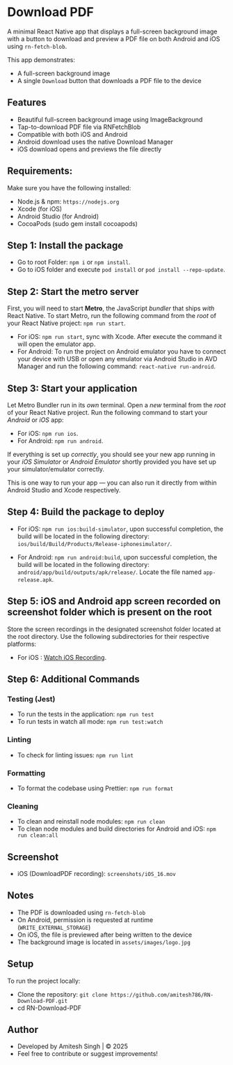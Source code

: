 # Download PDF
A minimal React Native app that displays a full-screen background image with a button to download and preview a PDF file on both Android and iOS using `rn-fetch-blob`.

This app demonstrates:

- A full-screen background image
- A single `Download` button that downloads a PDF file to the device

## Features
- Beautiful full-screen background image using ImageBackground
- Tap-to-download PDF file via RNFetchBlob
- Compatible with both iOS and Android
- Android download uses the native Download Manager
- iOS download opens and previews the file directly

## Requirements:
Make sure you have the following installed:
- Node.js & npm: `https://nodejs.org`
- Xcode (for iOS)
- Android Studio (for Android)
- CocoaPods (sudo gem install cocoapods)

## Step 1: Install the package
- Go to root Folder: `npm i` or `npm install`.
- Go to iOS folder and execute `pod install` or `pod install --repo-update`.

## Step 2: Start the metro server
First, you will need to start **Metro**, the JavaScript _bundler_ that ships _with_ React Native. To start Metro, run the following command from the _root_ of your React Native project: `npm run start`.

- For iOS: `npm run start`, sync with Xcode. After execute the command it will open the emulator app.
- For Android: To run the project on Android emulator you have to connect your device with USB or open any emulator via Android Studio in AVD Manager and run the following command: `react-native run-android`.

## Step 3: Start your application

Let Metro Bundler run in its _own_ terminal. Open a _new_ terminal from the _root_ of your React Native project. Run the following command to start your _Android_ or _iOS_ app:

- For iOS: `npm run ios`.
- For Android: `npm run android`.

If everything is set up _correctly_, you should see your new app running in your _iOS Simulator_ or _Android Emulator_  shortly provided you have set up your simulator/emulator correctly.

This is one way to run your app — you can also run it directly from within Android Studio and Xcode respectively.

## Step 4: Build the package to deploy

- For iOS: `npm run ios:build-simulator`, upon successful completion, the build will be located in the following directory: `ios/build/Build/Products/Release-iphonesimulator/`.

- For Android: `npm run android:build`, upon successful completion, the build will be located in the following directory: `android/app/build/outputs/apk/release/`. Locate the file named `app-release.apk`.

## Step 5: iOS and Android app screen recorded on screenshot folder which is present on the root

Store the screen recordings in the designated screenshot folder located at the root directory. Use the following subdirectories for their respective platforms:
- For iOS : [Watch iOS Recording](./screenshots/iOS_16.mov).

## Step 6: Additional Commands

### Testing (Jest)
- To run the tests in the application: `npm run test`
- To run tests in watch all mode: `npm run test:watch`

### Linting
- To check for linting issues: `npm run lint`

### Formatting
- To format the codebase using Prettier: `npm run format`

### Cleaning
- To clean and reinstall node modules: `npm run clean`
- To clean node modules and build directories for Android and iOS: `npm run clean:all`

## Screenshot
- iOS (DownloadPDF recording): `screenshots/iOS_16.mov`

## Notes
- The PDF is downloaded using `rn-fetch-blob`
- On Android, permission is requested at runtime (`WRITE_EXTERNAL_STORAGE`)
- On iOS, the file is previewed after being written to the device
- The background image is located in `assets/images/logo.jpg`

## Setup
To run the project locally:
- Clone the repository: `git clone https://github.com/amitesh786/RN-Download-PDF.git`
- cd RN-Download-PDF

## Author
- Developed by Amitesh Singh | © 2025
- Feel free to contribute or suggest improvements!
